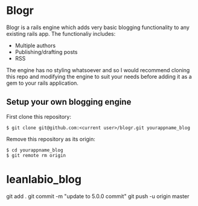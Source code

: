 # Blogr

Blogr is a rails engine which adds very basic blogging functionality to any existing rails app. The functionaliy includes:
- Multiple authors
- Publishing/drafting posts
- RSS

The engine has no styling whatsoever and so I would recommend cloning this repo and modifying the engine to suit your needs before adding it as a gem to your rails application.

## Setup your own blogging engine
First clone this repository:
```
$ git clone git@github.com:<current user>/blogr.git yourappname_blog
```

Remove this repository as its origin:
```
$ cd yourappname_blog
$ git remote rm origin
```
# leanlabio_blog


git add .
git commit -m "update to 5.0.0 commit"
git push -u origin master

